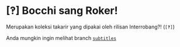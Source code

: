 # [‽] Bocchi sang Roker!

Merupakan koleksi takarir yang dipakai oleh rilisan Interrobang?! (`[‽]`)

Anda mungkin ingin melihat branch [`subtitles`](https://github.com/n4o-fansub/Bocchi-sang-Roker/tree/subtitles)